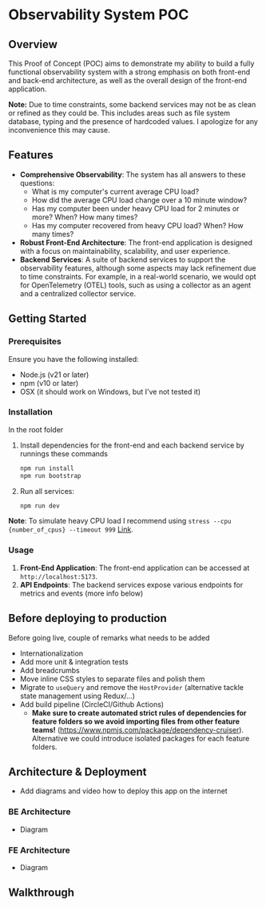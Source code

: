# Observability System POC

## Overview

This Proof of Concept (POC) aims to demonstrate my ability to build a fully functional observability system with a strong emphasis on both front-end and back-end architecture, as well as the overall design of the front-end application. 

**Note:** Due to time constraints, some backend services may not be as clean or refined as they could be. This includes areas such as file system database, typing and the presence of hardcoded values. I apologize for any inconvenience this may cause.

## Features

- **Comprehensive Observability**: The system has all answers to these questions:
    - What is my computer's current average CPU load?
    - How did the average CPU load change over a 10 minute window?
    - Has my computer been under heavy CPU load for 2 minutes or more? When? How many times?
    - Has my computer recovered from heavy CPU load? When? How many times?
- **Robust Front-End Architecture**: The front-end application is designed with a focus on maintainability, scalability, and user experience.
- **Backend Services**: A suite of backend services to support the observability features, although some aspects may lack refinement due to time constraints. For example, in a real-world scenario, we would opt for OpenTelemetry (OTEL) tools, such as using a collector as an agent and a centralized collector service.

## Getting Started

### Prerequisites

Ensure you have the following installed:

- Node.js (v21 or later)
- npm (v10 or later)
- OSX (it should work on Windows, but I've not tested it)

### Installation
In the root folder
1. Install dependencies for the front-end and each backend service by runnings these commands

    ```bash
    npm run install
    npm run bootstrap
    ```

2. Run all services:

    ```bash
    npm run dev
    ```
**Note**:
To simulate heavy CPU load I recommend using `stress --cpu {number_of_cpus} --timeout 999` [Link](https://formulae.brew.sh/formula/stress). 

### Usage

1. **Front-End Application**: The front-end application can be accessed at `http://localhost:5173`.
2. **API Endpoints**: The backend services expose various endpoints for metrics and events (more info below)


## Before deploying to production
Before going live, couple of remarks what needs to be added
- Internationalization
- Add more unit & integration tests
- Add breadcrumbs
- Move inline CSS styles to separate files and polish them
- Migrate to `useQuery` and remove the `HostProvider` (alternative tackle state management using Redux/...)
- Add build pipeline (CircleCI/Github Actions)
    - **Make sure to create automated strict rules of dependencies for feature folders so we avoid importing files from other feature teams!** (https://www.npmjs.com/package/dependency-cruiser). Alternative we could introduce isolated packages for each feature folders.

## Architecture & Deployment
- Add diagrams and video how to deploy this app on the internet
### BE Architecture
- Diagram
### FE Architecture
- Diagram

## Walkthrough
